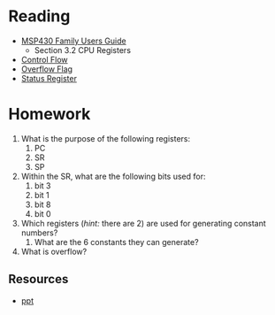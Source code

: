 # Reading

- [MSP430 Family Users Guide](/382/datasheets/msp430_msp430x2xx_family_users_guide.pdf)
    - Section 3.2 CPU Registers
- [Control Flow](http://en.wikipedia.org/wiki/Control_flow)
- [Overflow Flag](http://en.wikipedia.org/wiki/Overflow_flag)
- [Status Register](https://en.wikipedia.org/wiki/Status_register)

# Homework

1. What is the purpose of the following registers:
    1. PC
    1. SR
    1. SP
1. Within the SR, what are the following bits used for:
    1. bit 3
    1. bit 1
    1. bit 8
    1. bit 0
1. Which registers (*hint:* there are 2) are used for generating constant numbers?
    1. What are the 6 constants they can generate?
1. What is overflow?


## Resources

- [ppt](Lsn8.pptx)
